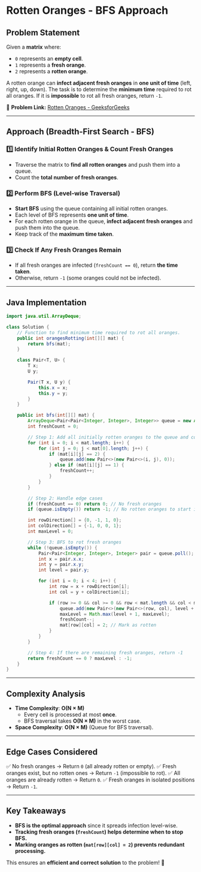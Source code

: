 # **Rotten Oranges - BFS Approach**

## **Problem Statement**
Given a **matrix** where:
- `0` represents an **empty cell**.
- `1` represents a **fresh orange**.
- `2` represents a **rotten orange**.

A rotten orange can **infect adjacent fresh oranges** in **one unit of time** (left, right, up, down).
The task is to determine the **minimum time** required to rot all oranges. If it is **impossible** to rot all fresh oranges, return `-1`.

🔗 **Problem Link:** [Rotten Oranges - GeeksforGeeks](https://www.geeksforgeeks.org/problems/rotten-oranges2536)

---

## **Approach (Breadth-First Search - BFS)**
### **1️⃣ Identify Initial Rotten Oranges & Count Fresh Oranges**
- Traverse the matrix to **find all rotten oranges** and push them into a queue.
- Count the **total number of fresh oranges**.

### **2️⃣ Perform BFS (Level-wise Traversal)**
- **Start BFS** using the queue containing all initial rotten oranges.
- Each level of BFS represents **one unit of time**.
- For each rotten orange in the queue, **infect adjacent fresh oranges** and push them into the queue.
- Keep track of the **maximum time taken**.

### **3️⃣ Check If Any Fresh Oranges Remain**
- If all fresh oranges are infected (`freshCount == 0`), return **the time taken**.
- Otherwise, return `-1` (some oranges could not be infected).

---

## **Java Implementation**
```java
import java.util.ArrayDeque;

class Solution {
    // Function to find minimum time required to rot all oranges.
    public int orangesRotting(int[][] mat) {
        return bfs(mat);
    }

    class Pair<T, U> {
        T x;
        U y;

        Pair(T x, U y) {
            this.x = x;
            this.y = y;
        }
    }

    public int bfs(int[][] mat) {
        ArrayDeque<Pair<Pair<Integer, Integer>, Integer>> queue = new ArrayDeque<>();
        int freshCount = 0;

        // Step 1: Add all initially rotten oranges to the queue and count fresh oranges
        for (int i = 0; i < mat.length; i++) {
            for (int j = 0; j < mat[0].length; j++) {
                if (mat[i][j] == 2) {
                    queue.add(new Pair<>(new Pair<>(i, j), 0));
                } else if (mat[i][j] == 1) {
                    freshCount++;
                }
            }
        }

        // Step 2: Handle edge cases
        if (freshCount == 0) return 0; // No fresh oranges
        if (queue.isEmpty()) return -1; // No rotten oranges to start infection

        int rowDirection[] = {0, -1, 1, 0};
        int colDirection[] = {-1, 0, 0, 1};
        int maxLevel = 0;

        // Step 3: BFS to rot fresh oranges
        while (!queue.isEmpty()) {
            Pair<Pair<Integer, Integer>, Integer> pair = queue.poll();
            int x = pair.x.x;
            int y = pair.x.y;
            int level = pair.y;

            for (int i = 0; i < 4; i++) {
                int row = x + rowDirection[i];
                int col = y + colDirection[i];

                if (row >= 0 && col >= 0 && row < mat.length && col < mat[0].length && mat[row][col] == 1) {
                    queue.add(new Pair<>(new Pair<>(row, col), level + 1));
                    maxLevel = Math.max(level + 1, maxLevel);
                    freshCount--;
                    mat[row][col] = 2; // Mark as rotten
                }
            }
        }

        // Step 4: If there are remaining fresh oranges, return -1
        return freshCount == 0 ? maxLevel : -1;
    }
}
```

---

## **Complexity Analysis**
- **Time Complexity**: **O(N × M)**
  - Every cell is processed at most **once**.
  - BFS traversal takes **O(N × M)** in the worst case.
- **Space Complexity**: **O(N × M)** (Queue for BFS traversal).

---

## **Edge Cases Considered**
✅ No fresh oranges → Return `0` (all already rotten or empty).
✅ Fresh oranges exist, but no rotten ones → Return `-1` (impossible to rot).
✅ All oranges are already rotten → Return `0`.
✅ Fresh oranges in isolated positions → Return `-1`.

---

## **Key Takeaways**
- **BFS is the optimal approach** since it spreads infection level-wise.
- **Tracking fresh oranges (`freshCount`) helps determine when to stop BFS.**
- **Marking oranges as rotten (`mat[row][col] = 2`) prevents redundant processing.**

This ensures an **efficient and correct solution** to the problem! 🚀

